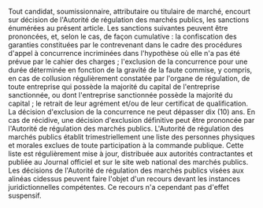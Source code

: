 
Tout candidat, soumissionnaire, attributaire ou titulaire de marché,
encourt sur décision de l'Autorité de régulation des marchés publics,
les sanctions énumérées au présent article.
Les sanctions suivantes peuvent être prononcées, et, selon le cas, de
façon cumulative :
la confiscation des garanties constituées par le contrevenant dans le
cadre des procédures d'appel à concurrence incriminées dans
l'hypothèse où elle n'a pas été prévue par le cahier des charges ;
l'exclusion de la concurrence pour une durée déterminée en fonction de
la gravité de la faute commise, y compris, en cas de collusion
régulièrement constatée par l'organe de régulation, de toute
entreprise qui possède la majorité du capital de l'entreprise
sanctionnée, ou dont l'entreprise sanctionnée possède la majorité du
capital ;
le retrait de leur agrément et/ou de leur certificat de qualification.
La décision d'exclusion de la concurrence ne peut dépasser dix (10) ans.
En cas de récidive, une décision d'exclusion définitive peut être
prononcée par l'Autorité de régulation des marchés publics.
L'Autorité de régulation des marchés publics établit trimestriellement
une liste des personnes physiques et morales exclues de toute
participation à la commande publique. Cette liste est régulièrement mise
à jour, distribuée aux autorités contractantes et publiée au Journal
officiel et sur le site web national des marchés publics.
Les décisions de l'Autorité de régulation des marchés publics visées
aux alinéas cidessus peuvent faire l'objet d'un recours devant les
instances juridictionnelles compétentes. Ce recours n'a cependant pas
d'effet suspensif.